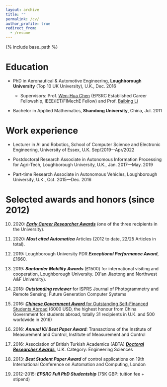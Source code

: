 ```yaml
---
layout: archive
title: ""
permalink: /cv/
author_profile: true
redirect_from:
  - /resume
---
```


{% include base_path %}

Education
======

* PhD in Aeronautical & Automotive Engineering, **Loughborough University** (Top 10 UK University), U.K., Dec. 2016 
  * Supervisors: Prof. [Wen-Hua Chen](https://www.lboro.ac.uk/departments/aae/staff/wen-hua-chen/) (EPSRC Established Career Fellowship, IEEE/IET/FIMechE Fellow) and Prof. [Baibing Li](https://www.lboro.ac.uk/departments/sbe/staff/baibing-li/)

* Bachelor in Applied Mathematics, **Shandong University**, China, Jul. 2011

Work experience
======
* Lecturer in AI and Robotics,  School of Computer Science and Electronic Engineering, University of Essex, U.K. Sep/2019--Apr/2022

* Postdoctoral Research Associate in Autonomous Information Processing for Agri-Tech, Loughborough University, U.K., Jan. 2017—May. 2019

* Part-time Research Associate in Autonomous Vehicles, Loughborough University, U.K., Oct. 2015—Dec. 2016


Selected awards and honors (since 2012)
======
   10. 2020: [**_Early Career Researcher Awards_**](https://www.essex.ac.uk/research/celebrating-our-researchers/2020) (one of the three recipients in the University).

   9. 2020: **_Most cited Automatica_** Articles (2012 to date, 22/25 Articles in total).

   8. 2019: Loughborough University PDR **_Exceptional Performance Award_**, £1660.

   7. 2019: **_Santander Mobility Awards_** (£1500) for international visiting and cooperation, Loughborough University. (Xi'an Jiaotong and Northwest A&F University).

   6. 2018: **_Outstanding reviewer_** for ISPRS Journal of Photogrammetry and Remote Sensing; Future Generation Computer Systems

   5. 2016: [**_Chinese Government Award_** for Outstanding Self-Financed Students Abroad](http://www.chinese-embassy.org.uk/dssghd/2016nian/201605/t20160520_3375996.htm) (6000 USD, the highest honour from China Government for students abroad, totally 31 recipients in U.K. and 500 worldwide in 2016)

   4. 2016: **_Annual ICI Best Paper Award_**: Transactions of the Institute of Measurement and Control, Institute of Measurement and Control

   3. 2016: Association of British Turkish Academics (ABTA) [**_Doctoral Researcher Awards_**](https://www.abtanet.org.uk/events/22), U.K. Category: Engineering Sciences

   2. 2013: **_Best Student Paper Award_** of control applications on 19th International Conference on Automation and Computing, London

   1. 2012-2015: **_EPSRC Full PhD Studentship_** (75K GBP: tuition fee + stipend) 
  
<!---

Publications
======
  <ul>{% for post in site.publications %}
    {% include archive-single-cv.html %}
  {% endfor %}</ul>
  
Talks
======
  <ul>{% for post in site.talks %}
    {% include archive-single-talk-cv.html %}
  {% endfor %}</ul>
  
Teaching
======
  <ul>{% for post in site.teaching %}
    {% include archive-single-cv.html %}
  {% endfor %}</ul>
  
Service and leadership
======
* Currently signed in to 43 different slack teams

-->  

